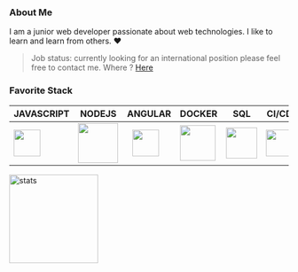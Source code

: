 ### About Me

I am a junior web developer passionate about web technologies. I like to learn and learn from others. :heart:

> Job status: currently looking for an international position please feel free to contact me. Where ? <a href="mailto:dorville.mathieu@gmail.com">Here</a>

### Favorite Stack

| JAVASCRIPT                                                   | NODEJS                                                       | ANGULAR                                                    | DOCKER                                                       | SQL                                                          | CI/CD                                                        |
| ------------------------------------------------------------ | ------------------------------------------------------------ | ------------------------------------------------------------ | ------------------------------------------------------------ | ------------------------------------------------------------ | ------------------------------------------------------------ |
| <img src ="https://www.freepnglogos.com/uploads/javascript-png/javascript-vector-logo-yellow-png-transparent-javascript-vector-12.png" align="center" width="48px" style="text-align:center;"> | <img src ="https://upload.wikimedia.org/wikipedia/commons/d/d9/Node.js_logo.svg" align="center" width="72px"> | <img src ="https://cdn4.iconfinder.com/data/icons/logos-and-brands/512/21_Angular_logo_logos-512.png" align="center" width="48px" style="margin: 10px;"> | <img src ="https://cdn.iconscout.com/icon/free/png-512/docker-226091.png" align="center" width="64px"> | <img src ="https://cdn.iconscout.com/icon/free/png-512/postgresql-226047.png" align="center" width="56px"> | <img src ="https://upload.wikimedia.org/wikipedia/commons/thumb/1/18/GitLab_Logo.svg/1108px-GitLab_Logo.svg.png" align="center" width="48px"> |


<img src="https://github-readme-stats.vercel.app/api?username=mtd42&show_icons=true&count_private=true" alt="stats" height="160" align="center" />
